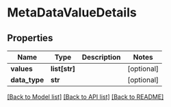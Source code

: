 # MetaDataValueDetails

## Properties

Name | Type | Description | Notes
------------ | ------------- | ------------- | -------------
**values** | **list[str]** |  | [optional]
**data_type** | **str** |  | [optional]

[[Back to Model list]](../README.md#documentation-for-models) [[Back to API list]](../README.md#documentation-for-api-endpoints) [[Back to README]](../README.md)
